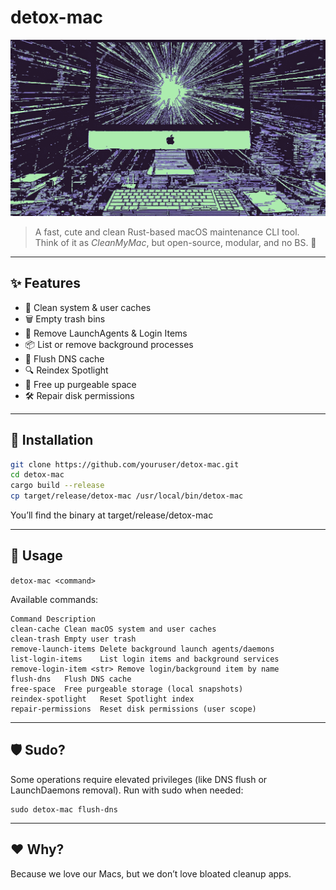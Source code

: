 # detox-mac

![](./.github/banner.png)

> A fast, cute and clean Rust-based macOS maintenance CLI tool.  
> Think of it as *CleanMyMac*, but open-source, modular, and no BS. 🦀

---

## ✨ Features

- 🧹 Clean system & user caches
- 🗑️ Empty trash bins
- 🧨 Remove LaunchAgents & Login Items
- 📦 List or remove background processes
- 🔁 Flush DNS cache
- 🔍 Reindex Spotlight
- 🧠 Free up purgeable space
- 🛠️ Repair disk permissions

---

## 🚀 Installation

```bash
git clone https://github.com/youruser/detox-mac.git
cd detox-mac
cargo build --release
cp target/release/detox-mac /usr/local/bin/detox-mac
```

You’ll find the binary at target/release/detox-mac

---

## 🔧 Usage

`detox-mac <command>`

Available commands:
```
Command	Description
clean-cache	Clean macOS system and user caches
clean-trash	Empty user trash
remove-launch-items	Delete background launch agents/daemons
list-login-items	List login items and background services
remove-login-item <str>	Remove login/background item by name
flush-dns	Flush DNS cache
free-space	Free purgeable storage (local snapshots)
reindex-spotlight	Reset Spotlight index
repair-permissions	Reset disk permissions (user scope)
```

---

## 🛡️ Sudo?

Some operations require elevated privileges (like DNS flush or LaunchDaemons removal).
Run with sudo when needed:
```
sudo detox-mac flush-dns
```

---

## ❤️ Why?

Because we love our Macs, but we don’t love bloated cleanup apps.